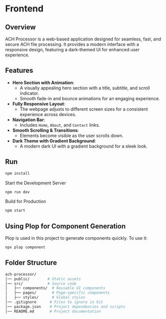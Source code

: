 # Frontend

## Overview

ACH Processor is a web-based application designed for seamless, fast, and secure ACH file processing. It provides a modern interface with a responsive design, featuring a dark-themed UI for enhanced user experience.

## Features

- **Hero Section with Animation**:
  - A visually appealing hero section with a title, subtitle, and scroll indicator.
  - Smooth fade-in and bounce animations for an engaging experience.
- **Fully Responsive Layout**:
  - The webpage adjusts to different screen sizes for a consistent experience across devices.
- **Navigation Bar**:
  - Includes `Home`, `About`, and `Contact` links.
- **Smooth Scrolling & Transitions**:
  - Elements become visible as the user scrolls down.
- **Dark Theme with Gradient Background**:
  - A modern dark UI with a gradient background for a sleek look.

## Run

```sh
npm install
```
Start the Development Server
``` sh
npm run dev
```
Build for Production
```sh
npm start
```
## Using Plop for Component Generation
Plop is used in this project to generate components quickly. To use it:
```sh
npx plop component
```
## Folder Structure
```sh
ach-processor/
│── public/        # Static assets
│── src/           # Source code
│   ├── components/  # Reusable UI components
│   ├── pages/       # Page-specific components
│   ├── styles/      # Global styles
│── .gitignore      # Files to ignore in Git
│── package.json    # Project dependencies and scripts
│── README.md       # Project documentation
```